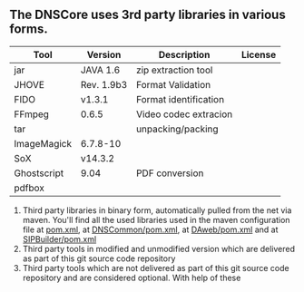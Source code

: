 ## The DNSCore uses 3rd party libraries in various forms.


| Tool | Version | Description | License|
|---|---|---|---|
jar | JAVA 1.6 |zip extraction tool | |
JHOVE | Rev. 1.9b3 | Format Validation| |
FIDO | v1.3.1 | Format identification | |
FFmpeg| 0.6.5 | Video codec extracion | |
tar | | unpacking/packing | |
ImageMagick |  6.7.8-10 | | |
SoX | v14.3.2 | | |
Ghostscript |9.04|PDF conversion| |
pdfbox ||||



1. Third party libraries in binary form, automatically pulled from the net via maven. You'll find all the used libraries used in 
the maven configuration file at [pom.xml](pom.xml), at [DNSCommon/pom.xml](DNSCommon/pom.xml), at [DAweb/pom.xml](DAWeb/pom.xml) and at   [SIPBuilder/pom.xml](SIPBuilder/pom.xml)
2. Third party tools in modified and unmodified version which are delivered as part of this git source code repository
3. Third party tools which are not delivered as part of this git source code repository and are considered optional. With help of these 
